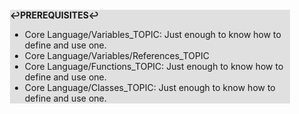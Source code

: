 <div style="margin:2em; background-color: #e0e0e0;">

<strong>↩PREREQUISITES↩</strong>

 * Core Language/Variables_TOPIC: Just enough to know how to define and use one.
 * Core Language/Variables/References_TOPIC
 * Core Language/Functions_TOPIC: Just enough to know how to define and use one.
 * Core Language/Classes_TOPIC: Just enough to know how to define and use one.

</div>

